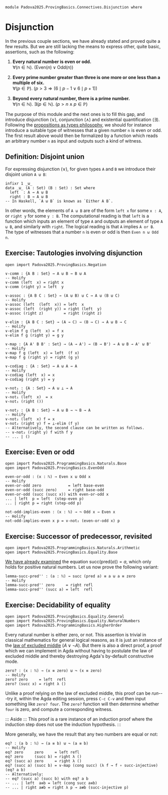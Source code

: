 ```
module Padova2025.ProvingBasics.Connectives.Disjunction where
```

# Disjunction

In the previous couple sections, we have already stated and proved quite a few
results. But we are still lacking the means to express other, quite basic,
assertions, such as the following:

1. **Every natural number is even or odd.** \
   $\forall(n \in \mathbb{N}).\ (\mathrm{Even}(n) \vee \mathrm{Odd}(n))$

2. **Every prime number greater than three is one more or one less than a multiple of six.** \
   $\forall(p \in \mathbb{P}).\ (p > 3 \Rightarrow (6 \mid p-1 \vee 6 \mid p+1))$

3. **Beyond every natural number, there is a prime number.** \
   $\forall(n \in \mathbb{N}).\ \exists(p \in \mathbb{N}).\ (p > n \wedge p \in \mathbb{P})$

The purpose of this module and the next ones is to fill this gap, and introduce disjunction (∨),
conjunction (∧) and existential quantification (∃). Following the [propositions
as types philosophy](Padova2025.ProvingBasics.PropositionsAsTypes.html), we
should for instance introduce a suitable type of witnesses that a given number `n`
is even or odd. The first result above would then be formalized by a function
which reads an arbitrary number `n` as input and outputs such a kind of
witness.


## Definition: Disjoint union

For expressing disjunction (∨), for given types `A` and `B` we introduce their
disjoint union `A ⊎ B`:

```
infixr 1 _⊎_
data _⊎_ (A : Set) (B : Set) : Set where
  left  : A → A ⊎ B
  right : B → A ⊎ B
-- In Haskell, `A ⊎ B` is known as `Either A B`.
```

In other words, the elements of `A ⊎ B` are of the form `left x` for some `x : A`,
or `right y` for some `y : B`. The computational reading is that `left` is a
function which inputs an element of type `A` and outputs an element of type `A ⊎ B`,
and similarly with `right`. The logical reading is that `A` implies `A or B`.
The type of witnesses that a number `n` is even or odd is then `Even n ⊎ Odd n`.


## Exercise: Tautologies involving disjunction

```
open import Padova2025.ProvingBasics.Negation
```

```
∨-comm : {A B : Set} → A ⊎ B → B ⊎ A
-- Holify
∨-comm (left  x) = right x
∨-comm (right y) = left  y
```

```
∨-assoc : {A B C : Set} → (A ⊎ B) ⊎ C → A ⊎ (B ⊎ C)
-- Holify
∨-assoc (left  (left  x)) = left  x
∨-assoc (left  (right y)) = right (left  y)
∨-assoc (right z)         = right (right z)
```

```
∨-elim : {A B C : Set} → (A → C) → (B → C) → A ⊎ B → C
-- Holify
∨-elim f g (left  x) = f x
∨-elim f g (right y) = g y
```

```
∨-map : {A A' B B' : Set} → (A → A') → (B → B') → A ⊎ B → A' ⊎ B'
-- Holify
∨-map f g (left  x) = left  (f x)
∨-map f g (right y) = right (g y)
```

```
∨-codiag : {A : Set} → A ⊎ A → A
-- Holify
∨-codiag (left  x) = x
∨-codiag (right y) = y
```

```
∨-not₁ : {A : Set} → A ⊎ ⊥ → A
-- Holify
∨-not₁ (left  x)  = x
∨-not₁ (right ())
```

```
∨-not₂ : {A B : Set} → A ⊎ B → ¬ B → A
-- Holify
∨-not₂ (left  x) f = x
∨-not₂ (right y) f = ⊥-elim (f y)
-- Alternatively, the second clause can be written as follows.
-- ∨-not₂ (right y) f with f y
-- ... | ()
```


## Exercise: Even or odd

```
open import Padova2025.ProgrammingBasics.Naturals.Base
open import Padova2025.ProvingBasics.EvenOdd
```

```
even-or-odd : (x : ℕ) → Even x ⊎ Odd x
-- Holify
even-or-odd zero            = left base-even
even-or-odd (succ zero)     = right base-odd
even-or-odd (succ (succ x)) with even-or-odd x
... | left  p = left  (step-even p)
... | right p = right (step-odd p)
```

```
not-odd-implies-even : (x : ℕ) → ¬ Odd x → Even x
-- Holify
not-odd-implies-even x p = ∨-not₂ (even-or-odd x) p
```


## Exercise: Successor of predecessor, revisited

```
open import Padova2025.ProgrammingBasics.Naturals.Arithmetic
open import Padova2025.ProvingBasics.Equality.Base
```

[We have already examined](Padova2025.ProvingBasics.Equality.NaturalNumbers.html#lemma-succ-pred')
the equation $\mathsf{succ}(\mathsf{pred}(a)) = a$, which only holds for
positive natural numbers. Let us now prove the following variant:

```
lemma-succ-pred'' : (a : ℕ) → succ (pred a) ≡ a ⊎ a ≡ zero
-- Holify
lemma-succ-pred'' zero     = right refl
lemma-succ-pred'' (succ a) = left  refl
```


## Exercise: Decidability of equality

```
open import Padova2025.ProvingBasics.Equality.General
open import Padova2025.ProvingBasics.Equality.NaturalNumbers
open import Padova2025.ProgrammingBasics.HigherOrder
```

Every natural number is either zero, or not. This assertion is trivial
in classical mathematics for general logical reasons, as it is just an
instance of the [law of excluded middle](https://en.wikipedia.org/wiki/Law_of_excluded_middle)
($A ∨ ¬A$). But there is also a direct proof, a proof which we can implement
in Agda without having to postulate the law of excluded middle
and thereby destroying Agda's by-default constructive mode.

```
zero? : (x : ℕ) → (x ≡ zero) ⊎ ¬ (x ≡ zero)
-- Holify
zero? zero     = left  refl
zero? (succ x) = right λ ()
```

Unlike a proof relying on the law of excluded middle, this proof can
be *run*---try it, within the Agda editing session, press `C-c C-v`
and then input something like `zero? four`. The `zero?` function will
then determine whether `four` is zero, and compute a corresponding
witness.

::: Aside :::
This proof is a rare instance of an induction proof where the
induction step does not use the induction hypothesis.
:::

More generally, we have the result that any two numbers are equal or not:

```
eq? : (a b : ℕ) → (a ≡ b) ⊎ ¬ (a ≡ b)
-- Holify
eq? zero     zero     = left refl
eq? zero     (succ b) = right λ ()
eq? (succ a) zero     = right λ ()
eq? (succ a) (succ b) = ∨-map (cong succ) (λ f → f ∘ succ-injective) (eq? a b)
-- Alternatively:
-- eq? (succ a) (succ b) with eq? a b
-- ... | left  a≡b = left (cong succ a≡b)
-- ... | right a≢b = right λ p → a≢b (succ-injective p)
```
